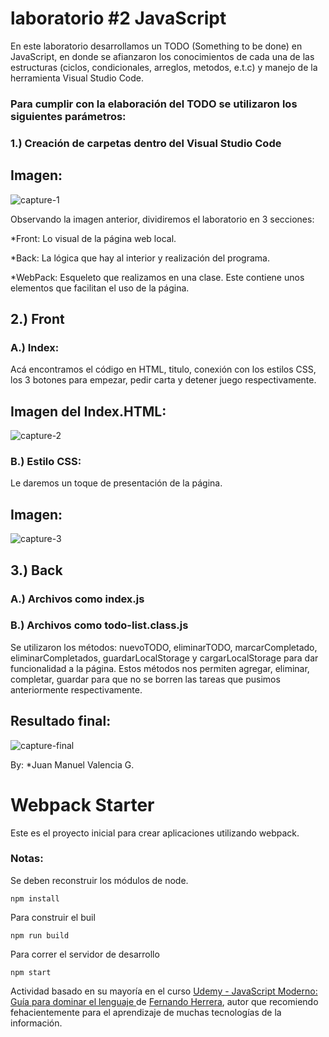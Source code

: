 # laboratorio #2 JavaScript

En este laboratorio desarrollamos un TODO (Something to be done) en JavaScript, en donde se afianzaron los conocimientos 
de cada una de las estructuras (ciclos, condicionales, arreglos, metodos, e.t.c) y manejo de la herramienta Visual Studio Code. 

### Para cumplir con la elaboración del TODO se utilizaron los siguientes parámetros:

### 1.) Creación de carpetas dentro del Visual Studio Code

## Imagen:
![capture-1](https://user-images.githubusercontent.com/105325621/187551572-46d66ee4-4c2b-49f0-9bd9-23cf902c4505.png)

Observando la imagen anterior, dividiremos el laboratorio en 3 secciones:

*Front: Lo visual de la página web local.

*Back: La lógica que hay al interior y realización del programa.

*WebPack: Esqueleto que realizamos en una clase. Este contiene unos elementos que facilitan el uso de la página.

## 2.) Front
### A.) Index:
Acá encontramos el código en HTML, titulo, conexión con los estilos CSS,  los 3 botones para empezar, pedir carta y detener juego respectivamente.

## Imagen del Index.HTML:
![capture-2](https://user-images.githubusercontent.com/105325621/187551997-c74e9e15-496c-4c47-b532-c8d40d0338f9.png)

### B.) Estilo CSS:
Le daremos un toque de presentación de la página.

## Imagen:
![capture-3](https://user-images.githubusercontent.com/105325621/187552150-60fb017f-82da-4ba6-a646-a2299c308a26.png)

## 3.) Back
### A.) Archivos como index.js


### B.) Archivos como todo-list.class.js

Se utilizaron los métodos: nuevoTODO, eliminarTODO,  marcarCompletado, eliminarCompletados, guardarLocalStorage y cargarLocalStorage para dar funcionalidad a la página. Estos métodos nos permiten agregar, eliminar, completar, guardar para que no se borren las tareas que pusimos anteriormente respectivamente.




## Resultado final:
![capture-final](https://user-images.githubusercontent.com/105325621/187552502-3ca67ac2-8a9f-4926-8bc0-5df4c10c2ddd.png)

By: *Juan Manuel Valencia G.


# Webpack Starter

Este es el proyecto inicial para crear aplicaciones utilizando webpack.

### Notas:
Se deben reconstruir los módulos de node.

`npm install`

Para construir el buil

`npm run build`

Para correr el servidor de desarrollo

`npm start`

Actividad basado en su mayoría en el curso [Udemy - JavaScript Moderno: Guía para dominar el lenguaje ](https://www.udemy.com/course/javascript-fernando-herrera/) de [Fernando Herrera](https://fernando-herrera.com/#/), autor que recomiendo fehacientemente para el aprendizaje de muchas tecnologías de la información.
